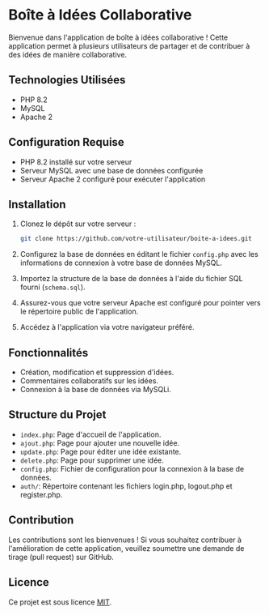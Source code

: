 
# Boîte à Idées Collaborative

Bienvenue dans l'application de boîte à idées collaborative ! Cette application permet à plusieurs utilisateurs de partager et de contribuer à des idées de manière collaborative.

## Technologies Utilisées

- PHP 8.2
- MySQL
- Apache 2

## Configuration Requise

- PHP 8.2 installé sur votre serveur
- Serveur MySQL avec une base de données configurée
- Serveur Apache 2 configuré pour exécuter l'application

## Installation

1. Clonez le dépôt sur votre serveur :
   ```bash
   git clone https://github.com/votre-utilisateur/boite-a-idees.git
   ```

2. Configurez la base de données en éditant le fichier `config.php` avec les informations de connexion à votre base de données MySQL.

3. Importez la structure de la base de données à l'aide du fichier SQL fourni (`schema.sql`).

4. Assurez-vous que votre serveur Apache est configuré pour pointer vers le répertoire public de l'application.

5. Accédez à l'application via votre navigateur préféré.

## Fonctionnalités

- Création, modification et suppression d'idées.
- Commentaires collaboratifs sur les idées.
- Connexion à la base de données via MySQLi.

## Structure du Projet

- `index.php`: Page d'accueil de l'application.
- `ajout.php`: Page pour ajouter une nouvelle idée.
- `update.php`: Page pour éditer une idée existante.
- `delete.php`: Page pour supprimer une idée.
- `config.php`: Fichier de configuration pour la connexion à la base de données.
- `auth/`: Répertoire contenant les fichiers login.php, logout.php et register.php.

## Contribution

Les contributions sont les bienvenues ! Si vous souhaitez contribuer à l'amélioration de cette application, veuillez soumettre une demande de tirage (pull request) sur GitHub.

## Licence

Ce projet est sous licence [MIT](LICENSE).

